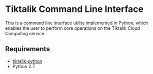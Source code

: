 # Tiktalik Command Line Interface

This is a command line interface utility implemented in Python, which enables the
user to perform core operations on the Tiktalik Cloud Computing service.

## Requirements

 * [tiktalik-python](https://github.com/tiktalik-cloud/tiktalik-python)
 * Python 2.7
